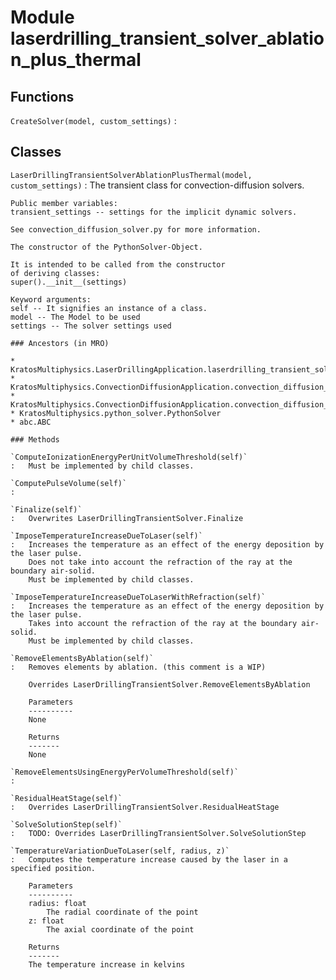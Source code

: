 Module laserdrilling_transient_solver_ablation_plus_thermal
===========================================================

Functions
---------

`CreateSolver(model, custom_settings)`
:   

Classes
-------

`LaserDrillingTransientSolverAblationPlusThermal(model, custom_settings)`
:   The transient class for convection-diffusion solvers.
    
    Public member variables:
    transient_settings -- settings for the implicit dynamic solvers.
    
    See convection_diffusion_solver.py for more information.
    
    The constructor of the PythonSolver-Object.
    
    It is intended to be called from the constructor
    of deriving classes:
    super().__init__(settings)
    
    Keyword arguments:
    self -- It signifies an instance of a class.
    model -- The Model to be used
    settings -- The solver settings used

    ### Ancestors (in MRO)

    * KratosMultiphysics.LaserDrillingApplication.laserdrilling_transient_solver.LaserDrillingTransientSolver
    * KratosMultiphysics.ConvectionDiffusionApplication.convection_diffusion_transient_solver.ConvectionDiffusionTransientSolver
    * KratosMultiphysics.ConvectionDiffusionApplication.convection_diffusion_solver.ConvectionDiffusionSolver
    * KratosMultiphysics.python_solver.PythonSolver
    * abc.ABC

    ### Methods

    `ComputeIonizationEnergyPerUnitVolumeThreshold(self)`
    :   Must be implemented by child classes.

    `ComputePulseVolume(self)`
    :

    `Finalize(self)`
    :   Overwrites LaserDrillingTransientSolver.Finalize

    `ImposeTemperatureIncreaseDueToLaser(self)`
    :   Increases the temperature as an effect of the energy deposition by the laser pulse.
        Does not take into account the refraction of the ray at the boundary air-solid.
        Must be implemented by child classes.

    `ImposeTemperatureIncreaseDueToLaserWithRefraction(self)`
    :   Increases the temperature as an effect of the energy deposition by the laser pulse.
        Takes into account the refraction of the ray at the boundary air-solid.
        Must be implemented by child classes.

    `RemoveElementsByAblation(self)`
    :   Removes elements by ablation. (this comment is a WIP)
        
        Overrides LaserDrillingTransientSolver.RemoveElementsByAblation
        
        Parameters
        ----------
        None
        
        Returns
        -------
        None

    `RemoveElementsUsingEnergyPerVolumeThreshold(self)`
    :

    `ResidualHeatStage(self)`
    :   Overrides LaserDrillingTransientSolver.ResidualHeatStage

    `SolveSolutionStep(self)`
    :   TODO: Overrides LaserDrillingTransientSolver.SolveSolutionStep

    `TemperatureVariationDueToLaser(self, radius, z)`
    :   Computes the temperature increase caused by the laser in a specified position.
        
        Parameters
        ----------
        radius: float
            The radial coordinate of the point
        z: float
            The axial coordinate of the point
        
        Returns
        -------
        The temperature increase in kelvins